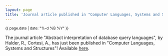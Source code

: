 ```yaml
---
layout: page
title: 'Journal article published in "Computer Languages, Systems and Structures"'
---
```


<small>{{ page.date | date: "%-d %B %Y" }}</small>

The journal article "Abstract interpretation of database query languages", by Halder, R., Cortesi, A., has just been published in "Computer Languages, Systems and Structures"! Available [here](https://doi.org/10.1016/j.cl.2011.10.004).
